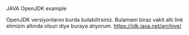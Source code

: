 JAVA OpenJDK example

OpenJDK versiyonlarını burda bulabilirsiniz. Bulamam biraz vakit altı link elimizin altında olsun diye buraya atıyorum. https://jdk.java.net/archive/